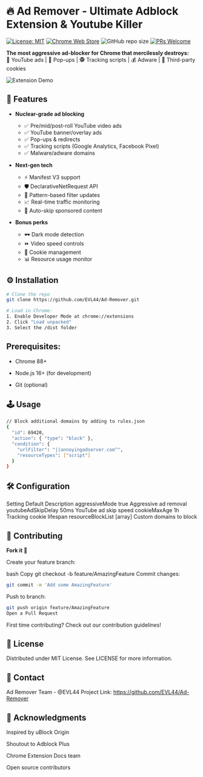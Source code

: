 # 🔥 Ad Remover - Ultimate Adblock Extension & Youtube Killer

[![License: MIT](https://img.shields.io/badge/License-MIT-yellow.svg)](https://opensource.org/licenses/MIT)
[![Chrome Web Store](https://img.shields.io/chrome-web-store/v/none?label=Chrome%20Version)](https://developer.chrome.com/docs/webstore/)
![GitHub repo size](https://img.shields.io/github/repo-size/EVL44/Ad-Remover)
[![PRs Welcome](https://img.shields.io/badge/PRs-welcome-brightgreen.svg)](http://makeapullrequest.com)

**The most aggressive ad-blocker for Chrome that mercilessly destroys:**  
🎥 YouTube ads | 📢 Pop-ups | 🕵️ Tracking scripts | 💰 Adware | 🍪 Third-party cookies  

![Extension Demo](https://media1.giphy.com/media/v1.Y2lkPTc5MGI3NjExOXIxN25jeDR0ZmE4eDd4YXdwMjNxbHo5NTlwb3Jybnk0ZGs0MDVmNyZlcD12MV9pbnRlcm5hbF9naWZfYnlfaWQmY3Q9Zw/Mab1lyzb70X0YiNLUj/giphy.gif)

## 🚀 Features

- **Nuclear-grade ad blocking**
  - ✅ Pre/mid/post-roll YouTube video ads
  - ✅ YouTube banner/overlay ads
  - ✅ Pop-ups & redirects
  - ✅ Tracking scripts (Google Analytics, Facebook Pixel)
  - ✅ Malware/adware domains

- **Next-gen tech**
  - ⚡ Manifest V3 support
  - 🛡️ DeclarativeNetRequest API
  - 🧠 Pattern-based filter updates
  - 📈 Real-time traffic monitoring
  - 🔄 Auto-skip sponsored content

- **Bonus perks**
  - 🕶️ Dark mode detection
  - ⏩ Video speed controls
  - 🧹 Cookie management
  - 📊 Resource usage monitor

## ⚙️ Installation

```bash
# Clone the repo
git clone https://github.com/EVL44/Ad-Remover.git

# Load in Chrome:
1. Enable Developer Mode at chrome://extensions
2. Click "Load unpacked"
3. Select the /dist folder
```
## Prerequisites:

  - Chrome 88+
  
  - Node.js 16+ (for development)
  
  - Git (optional)

## 🕹️ Usage
```bash
// Block additional domains by adding to rules.json
{
  "id": 69420,
  "action": { "type": "block" },
  "condition": {
    "urlFilter": "||annoyingadserver.com^",
    "resourceTypes": ["script"]
  }
}
```
## 🛠️ Configuration
Setting	Default	Description
aggressiveMode	true	Aggressive ad removal
youtubeAdSkipDelay	50ms	YouTube ad skip speed
cookieMaxAge	1h	Tracking cookie lifespan
resourceBlockList	[array]	Custom domains to block
## 🤝 Contributing
**Fork it 🍴**

Create your feature branch:

bash
Copy
git checkout -b feature/AmazingFeature
Commit changes:

```bash
git commit -m 'Add some AmazingFeature'
```

Push to branch:

```bash
git push origin feature/AmazingFeature
Open a Pull Request
```
First time contributing? Check out our contribution guidelines!

## 📜 License
Distributed under MIT License. See LICENSE for more information.

## 📧 Contact
Ad Remover Team - @EVL44
Project Link: https://github.com/EVL44/Ad-Remover

## 🙏 Acknowledgments
Inspired by uBlock Origin

Shoutout to Adblock Plus

Chrome Extension Docs team

Open source contributors